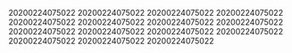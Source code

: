20200224075022
20200224075022
20200224075022
20200224075022
20200224075022
20200224075022
20200224075022
20200224075022
20200224075022
20200224075022
20200224075022
20200224075022
20200224075022
20200224075022
20200224075022
